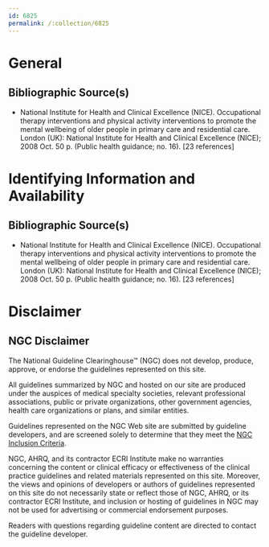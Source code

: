 ```yaml
---
id: 6825
permalink: /:collection/6825
---
```


# General

## Bibliographic Source(s)

- National Institute for Health and Clinical Excellence (NICE). Occupational therapy interventions and physical activity interventions to promote the mental wellbeing of older people in primary care and residential care. London (UK): National Institute for Health and Clinical Excellence (NICE); 2008 Oct. 50 p. (Public health guidance; no. 16). [23 references]

# Identifying Information and Availability

## Bibliographic Source(s)

- National Institute for Health and Clinical Excellence (NICE). Occupational therapy interventions and physical activity interventions to promote the mental wellbeing of older people in primary care and residential care. London (UK): National Institute for Health and Clinical Excellence (NICE); 2008 Oct. 50 p. (Public health guidance; no. 16). [23 references]

# Disclaimer

## NGC Disclaimer

The National Guideline Clearinghouse™ (NGC) does not develop, produce, approve, or endorse the guidelines represented on this site.

All guidelines summarized by NGC and hosted on our site are produced under the auspices of medical specialty societies, relevant professional associations, public or private organizations, other government agencies, health care organizations or plans, and similar entities.

Guidelines represented on the NGC Web site are submitted by guideline developers, and are screened solely to determine that they meet the [NGC Inclusion Criteria](/help-and-about/summaries/inclusion-criteria).

NGC, AHRQ, and its contractor ECRI Institute make no warranties concerning the content or clinical efficacy or effectiveness of the clinical practice guidelines and related materials represented on this site. Moreover, the views and opinions of developers or authors of guidelines represented on this site do not necessarily state or reflect those of NGC, AHRQ, or its contractor ECRI Institute, and inclusion or hosting of guidelines in NGC may not be used for advertising or commercial endorsement purposes.

Readers with questions regarding guideline content are directed to contact the guideline developer.

